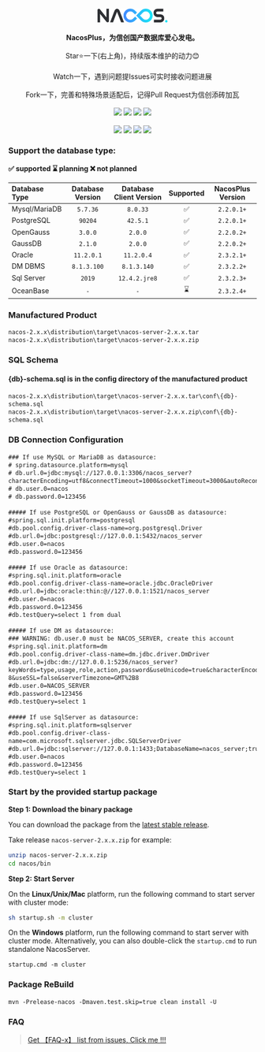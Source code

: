 <p align = "center">
<img src="doc/NacosPlus.png" width="28%" height="28%" />
<br><br>
<b>NacosPlus，为信创国产数据库爱心发电。</b>
<br><br>Star⭐一下(右上角)，持续版本维护的动力😊
<br><br>Watch一下，遇到问题提Issues可实时接收问题进展
<br><br>Fork一下，完善和特殊场景适配后，记得Pull Request为信创添砖加瓦
<br><br>
<a title="GitHub Watchers" target="_blank" href="https://github.com/dylan-tao/nacos-plus/watchers"><img src="https://img.shields.io/github/watchers/dylan-tao/nacos-plus.svg?label=Watchers&style=social"></a>  
<a title="GitHub Stars" target="_blank" href="https://github.com/dylan-tao/nacos-plus/stargazers"><img src="https://img.shields.io/github/stars/dylan-tao/nacos-plus.svg?label=Stars&style=social"></a>  
<a title="GitHub Forks" target="_blank" href="https://github.com/dylan-tao/nacos-plus/network/members"><img src="https://img.shields.io/github/forks/dylan-tao/nacos-plus.svg?label=Forks&style=social"></a>  
<a title="Author GitHub Followers" target="_blank" href="https://github.com/dylan-tao"><img src="https://img.shields.io/github/followers/dylan-tao.svg?label=Followers&style=social"></a>
<br><br>
<a title="Releases" target="_blank" href="https://github.com/dylan-tao/nacos-plus/releases"><img src="https://img.shields.io/github/release/dylan-tao/nacos-plus.svg?style=flat-square"></a>
<a title="Release Date" target="_blank" href="https://github.com/dylan-tao/nacos-plus/releases"><img src="https://img.shields.io/github/release-date/dylan-tao/nacos-plus.svg?style=flat-square&color=99CCFF"></a>
<a title="Code Size" target="_blank" href="https://github.com/dylan-tao/nacos-plus"><img src="https://img.shields.io/github/languages/code-size/dylan-tao/nacos-plus.svg?style=flat-square"></a>
<a title="Apache2" target="_blank" href="https://www.apache.org/licenses/LICENSE-2.0.html"><img src="https://img.shields.io/badge/license-Apache%202-4EB1BA.svg"></a>
<br>
</p>

### Support the database type:

 **✅ supported   ⌛ planning   ❌ not planned**

| Database Type         | Database Version | Database Client Version | Supported | NacosPlus Version |
|:----------------------|:----------------:|:-----------------------:|:---------:|:-----------------:|
| Mysql/MariaDB         |     `5.7.36`     |        `8.0.33`         |     ✅     |    `2.2.0.1+`     |
| PostgreSQL            |     `90204`      |        `42.5.1`         |     ✅     |    `2.2.0.1+`     |
| OpenGauss             |     `3.0.0`      |         `2.0.0`         |     ✅     |    `2.2.0.2+`     |
| GaussDB               |     `2.1.0`      |         `2.0.0`         |     ✅     |    `2.2.0.2+`     |
| Oracle                |    `11.2.0.1`    |       `11.2.0.4`        |     ✅     |    `2.3.2.1+`     |
| DM DBMS               |   `8.1.3.100`    |       `8.1.3.140`       |     ✅     |    `2.3.2.2+`     |
| Sql Server            |      `2019`      |      `12.4.2.jre8`      |     ✅     |    `2.3.2.3+`     |
| OceanBase             |       `-`        |           `-`           |     ⌛     |    `2.3.2.4+`     |

### Manufactured Product
```
nacos-2.x.x\distribution\target\nacos-server-2.x.x.tar
nacos-2.x.x\distribution\target\nacos-server-2.x.x.zip
```
### SQL Schema
#### {db}-schema.sql is in the config directory of the manufactured product
```
nacos-2.x.x\distribution\target\nacos-server-2.x.x.tar\conf\{db}-schema.sql
nacos-2.x.x\distribution\target\nacos-server-2.x.x.zip\conf\{db}-schema.sql
```
### DB Connection Configuration
```
### If use MySQL or MariaDB as datasource:
# spring.datasource.platform=mysql
# db.url.0=jdbc:mysql://127.0.0.1:3306/nacos_server?characterEncoding=utf8&connectTimeout=1000&socketTimeout=3000&autoReconnect=true&useUnicode=true&useSSL=false&serverTimezone=UTC
# db.user.0=nacos
# db.password.0=123456

##### If use PostgreSQL or OpenGauss or GaussDB as datasource:
#spring.sql.init.platform=postgresql
#db.pool.config.driver-class-name=org.postgresql.Driver
#db.url.0=jdbc:postgresql://127.0.0.1:5432/nacos_server
#db.user.0=nacos
#db.password.0=123456

##### If use Oracle as datasource:
#spring.sql.init.platform=oracle
#db.pool.config.driver-class-name=oracle.jdbc.OracleDriver
#db.url.0=jdbc:oracle:thin:@//127.0.0.1:1521/nacos_server
#db.user.0=nacos
#db.password.0=123456
#db.testQuery=select 1 from dual

##### If use DM as datasource:
### WARNING: db.user.0 must be NACOS_SERVER, create this account
#spring.sql.init.platform=dm
#db.pool.config.driver-class-name=dm.jdbc.driver.DmDriver
#db.url.0=jdbc:dm://127.0.0.1:5236/nacos_server?keyWords=type,usage,role,action,password&useUnicode=true&characterEncoding=UTF-8&useSSL=false&serverTimezone=GMT%2B8
#db.user.0=NACOS_SERVER
#db.password.0=123456
#db.testQuery=select 1

##### If use SqlServer as datasource:
#spring.sql.init.platform=sqlserver
#db.pool.config.driver-class-name=com.microsoft.sqlserver.jdbc.SQLServerDriver
#db.url.0=jdbc:sqlserver://127.0.0.1:1433;DatabaseName=nacos_server;trustServerCertificate=true
#db.user.0=nacos
#db.password.0=123456
#db.testQuery=select 1
```

### Start by the provided startup package

**Step 1: Download the binary package**

You can download the package from the [latest stable release](https://github.com/dylan-tao/nacos-plus/releases).  

Take release `nacos-server-2.x.x.zip` for example:
```sh
unzip nacos-server-2.x.x.zip
cd nacos/bin 
``` 

**Step 2: Start Server**

On the **Linux/Unix/Mac** platform, run the following command to start server with cluster mode: 
```sh
sh startup.sh -m cluster
```

On the **Windows** platform, run the following command to start server with cluster mode.  Alternatively, you can also double-click the `startup.cmd` to run standalone NacosServer.
```
startup.cmd -m cluster
```

### Package ReBuild
```
mvn -Prelease-nacos -Dmaven.test.skip=true clean install -U
```

### FAQ
> [Get 【FAQ-x】 list from issues, Click me !!!](https://github.com/dylan-tao/nacos-plus/issues)